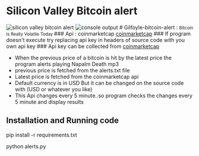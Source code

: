
# Silicon Valley Bitcoin alert
<img src="gilfoyle.jpg"  title="silicon valley bitcoin alert">
<img src="update.png" title="console output">
# Gilfoyle-bitcoin-alert : <small>Bitcoin is Really Volatile Today </small>
### Api : coinmarketcap <a href="https://coinmarketcap.com/api/documentation/v1/#">coinmarketcap</a>
### If program doesn't execute try replacing api key in headers of source code with you own api key 
### Api key can be collected from <a href="https://coinmarketcap.com/api/documentation/v1/#">coinmarketcap</a>
<ul>

  <li>When the previous price of a bitcoin is hit by the latest price the  program alerts playing Napalm Death mp3</li>
  <li>previous price is fetched from the alerts.txt file</li>
  <li>Latest price is fetched from the coinmarketcap api </li>
  <li>Default currency is in USD But it can be changed on the source code with (USD or whatever you like)</li>
  <li>This Api changes every 5 minute..so program checks the changes every 5 minute and display results</li>
  </ul>
 
## Installation and Running code
<p> pip install -r requirements.txt</p> 
<p> python alerts.py </p>

  

